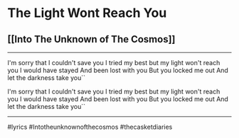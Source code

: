 # The Light Wont Reach You
## [[Into The Unknown of The Cosmos]]
---

I'm sorry that
I couldn't save you
I tried my best
but my light won't reach you
I would have stayed
And been lost with you
But you locked me out
And let the darkness take you``

I'm sorry that
I couldn't save you
I tried my best
but my light won't reach you
I would have stayed
And been lost with you
But you locked me out
And let the darkness take you``

---

#lyrics #Intotheunknownofthecosmos #thecasketdiaries 